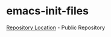 
# emacs-init-files

[Repository Location](https://github.com/rcmug/emacs-init-files.git) - Public Repository






